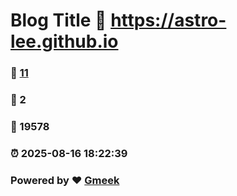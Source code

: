 # Blog Title :link: https://astro-lee.github.io 
### :page_facing_up: [11](https://astro-lee.github.io/tag.html) 
### :speech_balloon: 2 
### :hibiscus: 19578 
### :alarm_clock: 2025-08-16 18:22:39 
### Powered by :heart: [Gmeek](https://github.com/Meekdai/Gmeek)
